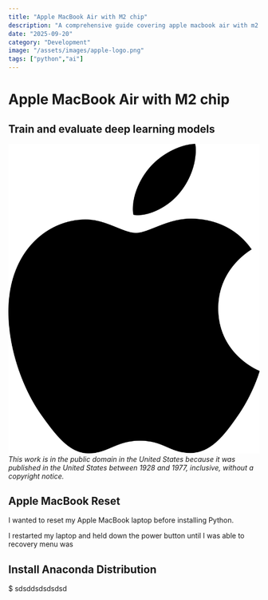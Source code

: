 ```yaml
---
title: "Apple MacBook Air with M2 chip"
description: "A comprehensive guide covering apple macbook air with m2 chip"
date: "2025-09-20"
category: "Development"
image: "/assets/images/apple-logo.png"
tags: ["python","ai"]
---
```


# Apple MacBook Air with M2 chip

## Train and evaluate deep learning models

![](/assets/images/macbook/apple-logo-black.svg)
*This work is in the public domain in the United States because it was published in the United States between 1928 and 1977, inclusive, without a copyright notice.*


## Apple MacBook Reset

I wanted to reset my Apple MacBook laptop before installing Python.

I restarted my laptop and held down the power button until I was able to  recovery menu was


## Install Anaconda Distribution

$ sdsddsdsdsdsd
